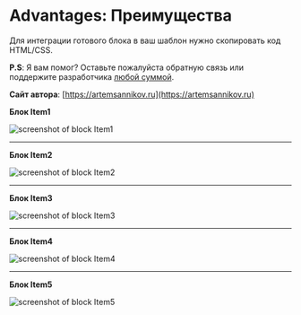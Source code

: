Advantages: Преимущества
=====================

Для интеграции готового блока в ваш шаблон нужно скопировать код HTML/CSS.

**P.S**: Я вам помог? Оставьте пожалуйста обратную связь или поддержите разработчика [любой суммой](https://money.yandex.ru/to/41001366550213).

**Сайт автора**: [https://artemsannikov.ru](https://artemsannikov.ru)

**Блок Item1**

![screenshot of block Item1](https://user-images.githubusercontent.com/31792522/69805515-a377e680-1202-11ea-948d-c67b3aae6987.jpg)

<hr>

**Блок Item2**

![screenshot of block Item2](https://user-images.githubusercontent.com/31792522/69807377-f784ca00-1206-11ea-9a49-748b69212e3b.jpg)

<hr>

**Блок Item3**

![screenshot of block Item3](https://user-images.githubusercontent.com/31792522/69807224-90671580-1206-11ea-9a7f-400b8a10601d.jpg)

<hr>

**Блок Item4**

![screenshot of block Item4](https://user-images.githubusercontent.com/31792522/69806584-0a969a80-1205-11ea-98a5-d6986dbffd98.jpg)

<hr>

**Блок Item5**

![screenshot of block Item5](https://user-images.githubusercontent.com/31792522/69807155-6a417580-1206-11ea-9e38-9246686fb65b.jpg)